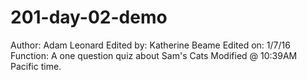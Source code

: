 # 201-day-02-demo
Author: Adam Leonard
Edited by: Katherine Beame
Edited on: 1/7/16
Function: A one question quiz about Sam's Cats
Modified @ 10:39AM Pacific time.
